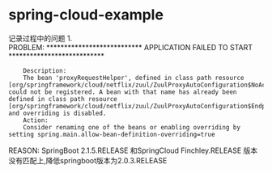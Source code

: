 # spring-cloud-example
记录过程中的问题
1.     
PROBLEM:
        ***************************
        APPLICATION FAILED TO START
        ***************************

        Description:
        The bean 'proxyRequestHelper', defined in class path resource [org/springframework/cloud/netflix/zuul/ZuulProxyAutoConfiguration$NoActuatorConfiguration.class], could not be registered. A bean with that name has already been defined in class path resource [org/springframework/cloud/netflix/zuul/ZuulProxyAutoConfiguration$EndpointConfiguration.class] and overriding is disabled.
        Action:
        Consider renaming one of the beans or enabling overriding by setting spring.main.allow-bean-definition-overriding=true
REASON:
        SpringBoot 2.1.5.RELEASE 和SpringCloud Finchley.RELEASE 版本没有匹配上,降低springboot版本为2.0.3.RELEASE
        
      
